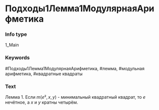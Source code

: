 # Подходы1Лемма1МодулярнаяАрифметика
### Info type
1_Main
### Keywords
#Подходы1Лемма1МодулярнаяАрифметика, #лемма, #модульная арифметика, #квадратные квадраты
### Text
Лемма 1. Если $m(e², x, y)$ - минимальный квадратный квадрат, то $e$ нечётное, а $x$ и $y$ кратны четырём.